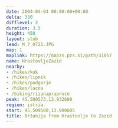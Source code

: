 ```yaml
---
date: 2004-04-04 00:00:00+00:00
delta: 330
difflevel: 2
duration: 3.5
height: 450
layout: stub
lead: M_7_0721.JPG
map: 1
maplink: https://mapzs.pzs.si/path/31057
name: HrastovljeZazid
nearby:
- /hikes/kuk
- /hikes/lipnik
- /hikes/podgorje
- /hikes/lacna
- /biking/rizanapraproce
peak: 45.500573,13.932688
region: istria
start: 45.509500,13.900605
title: Bržanija from Hrastovlje to Zazid
---
```

